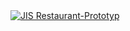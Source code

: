 
<a href="https://jalal-sarokhan.github.io/restaurant/" target="_blank">
  <img src="https://github.com/user-attachments/assets/7d536e56-d916-4df0-9a8d-e5af5500a757" alt="JIS Restaurant-Prototyp">
</a>
